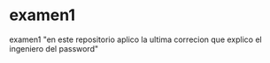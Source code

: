 # examen1
examen1
"en este repositorio aplico la ultima correcion que explico el ingeniero del password"
